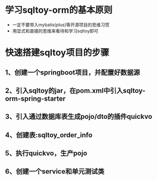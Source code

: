 # 学习sqltoy-orm的基本原则
* 一定不要带入mybatis(plus)等开源项目的思维习惯
* 用显式和直接的思维来看待和学习sqltoy即可

# 快速搭建sqltoy项目的步骤

## 1、创建一个springboot项目，并配置好数据源
## 2、引入sqltoy的jar，在pom.xml中引入sqltoy-orm-spring-starter
## 3、引入通过数据库表生成pojo/dto的插件quickvo
## 4、创建表:sqltoy_order_info
## 5、执行quickvo，生产pojo
## 6、创建一个service和单元测试类